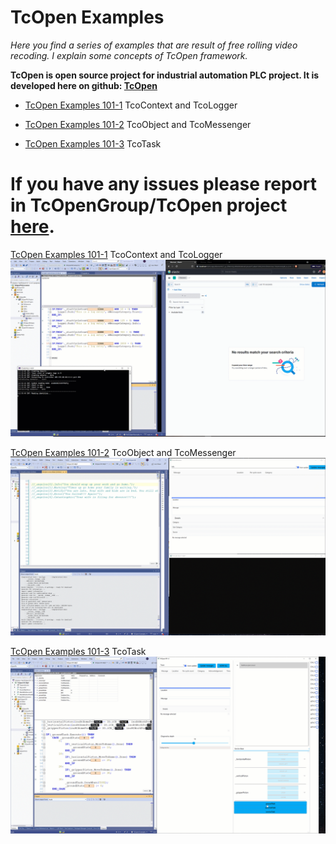# TcOpen Examples

*Here you find a series of examples that are result of free rolling video recoding.
I explain some concepts of TcOpen framework.*


**TcOpen is open source project for industrial automation PLC project. It is developed 
here on github: [TcOpen](https://github.com/TcOpenGroup/TcOpen)**


- [TcOpen Examples 101-1](TcOpen101-1/) TcoContext and TcoLogger

- [TcOpen Examples 101-2](TcOpen101-2/) TcoObject and TcoMessenger

- [TcOpen Examples 101-3](TcOpen101-3/) TcoTask

# If you have any issues please report in TcOpenGroup/TcOpen project [here](https://github.com/TcOpenGroup/TcOpen/issues).

[TcOpen Examples 101-1](TcOpen101-1/) TcoContext and TcoLogger
![Alt Text](TcOpen101-1/assets/TcOpen-Inxton-Kobana.gif)


[TcOpen Examples 101-2](TcOpen101-2/) TcoObject and TcoMessenger
![Alt Text](TcOpen101-2/assets/TcOpen101-2-gif.gif)

[TcOpen Examples 101-3](TcOpen101-3/) TcoTask
![Alt Text](TcOpen101-3/assets/TcOpen101-3.gif)

